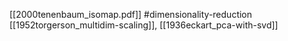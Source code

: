 [[2000tenenbaum_isomap.pdf]]
#dimensionality-reduction
[[1952torgerson_multidim-scaling]], [[1936eckart_pca-with-svd]]
